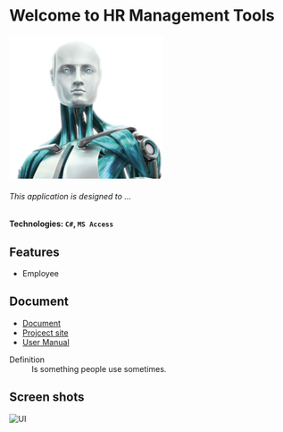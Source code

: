 # Welcome to HR Management Tools 

![alt text](https://github.com/urbancitysky/Resource/blob/master/images/logo.png "Logo")

###### This application is designed to  ...

#### Technologies: `C#`, `MS Access`

## Features

+ Employee 

## Document
 
+ [Document](http://)
+ [Projcect site](http://)
+ [User Manual](http://) 
 


<dl>
  <dt>Definition </dt>
  <dd>Is something people use sometimes.</dd>
</dl>



## Screen shots
![UI](https://github.com/urbancitysky/ERP/tree/master/Screenshot/UI.png)
